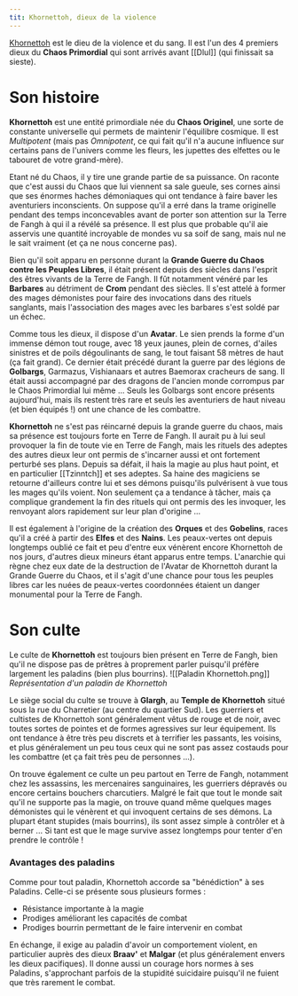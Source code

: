 ```yaml
---
tit: Khornettoh, dieux de la violence
---
```

[Khornettoh](https://encyclopedie.naheulbeuk.com/spip.php?article148) est le dieu de la violence et du sang. Il est l'un des 4 premiers dieux du **Chaos Primordial** qui sont arrivés avant [[Dlul]] (qui finissait sa sieste).

# Son histoire

**Khornettoh** est une entité primordiale née du **Chaos Originel**, une sorte de constante universelle qui permets de maintenir l'équilibre cosmique. Il est *Multipotent* (mais pas *Omnipotent*, ce qui fait qu'il n'a aucune influence sur certains pans de l'univers comme les fleurs, les jupettes des elfettes ou le tabouret de votre grand-mère).

Etant né du Chaos, il y tire une grande partie de sa puissance. On raconte que c'est aussi du Chaos que lui viennent sa sale gueule, ses cornes ainsi que ses énormes haches démoniaques qui ont tendance à faire baver les aventuriers inconscients.
On suppose qu'il a erré dans la trame originelle pendant des temps inconcevables avant de porter son attention sur la Terre de Fangh à qui il a révélé sa présence. Il est plus que probable qu'il aie asservis une quantité incroyable de mondes vu sa soif de sang, mais nul ne le sait vraiment (et ça ne nous concerne pas).

Bien qu'il soit apparu en personne durant la **Grande Guerre du Chaos contre les Peuples Libres**, il était présent depuis des siècles dans l'esprit des êtres vivants de la Terre de Fangh. Il fût notamment vénéré par les **Barbares** au détriment de **Crom** pendant des siècles. Il s'est attelé à former des mages démonistes pour faire des invocations dans des rituels sanglants, mais l'association des mages avec les barbares s'est soldé par un échec.

Comme tous les dieux, il dispose d'un **Avatar**. Le sien prends la forme d'un immense démon tout rouge, avec 18 yeux jaunes, plein de cornes, d'ailes sinistres et de poils dégoulinants de sang, le tout faisant 58 mètres de haut (ça fait grand). Ce dernier était précédé durant la guerre par des légions de **Golbargs**, Garmazus, Vishianaars et autres Baemorax cracheurs de sang. Il était aussi accompagné par des dragons de l'ancien monde corrompus par le Chaos Primordial lui même ... Seuls les Golbargs sont encore présents aujourd'hui, mais ils restent très rare et seuls les aventuriers de haut niveau (et bien équipés !) ont une chance de les combattre.

**Khornettoh** ne s'est pas réincarné depuis la grande guerre du chaos, mais sa présence est toujours forte en Terre de Fangh. Il aurait pu à lui seul provoquer la fin de toute vie en Terre de Fangh, mais les rituels des adeptes des autres dieux leur ont permis de s'incarner aussi et ont fortement perturbé ses plans. Depuis sa défait, il hais la magie au plus haut point, et en particulier [[Tzinntch]] et ses adeptes.
Sa haine des magiciens se retourne d'ailleurs contre lui et ses démons puisqu'ils pulvérisent à vue tous les mages qu'ils voient. Non seulement ça a tendance à tâcher, mais ça complique grandement la fin des rituels qui ont permis des les invoquer, les renvoyant alors rapidement sur leur plan d'origine ...

Il est également à l'origine de la création des **Orques** et des **Gobelins**, races qu'il a créé à partir des **Elfes** et des **Nains**. Les peaux-vertes ont depuis longtemps oublié ce fait et peu d'entre eux vénèrent encore Khornettoh de nos jours, d'autres dieux mineurs étant apparus entre temps. L'anarchie qui règne chez eux date de la destruction de l'Avatar de Khornettoh durant la Grande Guerre du Chaos, et il s'agit d'une chance pour tous les peuples libres car les nuées de peaux-vertes coordonnées étaient un danger monumental pour la Terre de Fangh.

# Son culte

Le culte de **Khornettoh** est toujours bien présent en Terre de Fangh, bien qu'il ne dispose pas de prêtres à proprement parler puisqu'il préfère largement les paladins (bien plus bourrins).
![[Paladin Khornettoh.png]]
*Représentation d'un paladin de Khornettoh*

Le siège social du culte se trouve à **Glargh**, au **Temple de Khornettoh** situé sous la rue du Charretier (au centre du quartier Sud). Les guerriers et cultistes de Khornettoh sont généralement vêtus de rouge et de noir, avec toutes sortes de pointes et de formes agressives sur leur équipement. Ils ont tendance à être très peu discrets et à terrifier les passants, les voisins, et plus généralement un peu tous ceux qui ne sont pas assez costauds pour les combattre (et ça fait très peu de personnes ...).

On trouve également ce culte un peu partout en Terre de Fangh, notamment chez les assassins, les mercenaires sanguinaires, les guerriers dépravés ou encore certains bouchers charcutiers.
Malgré le fait que tout le monde sait qu'il ne supporte pas la magie, on trouve quand même quelques mages démonistes qui le vénèrent et qui invoquent certains de ses démons. La plupart étant stupides (mais bourrins), ils sont assez simple à contrôler et à berner ... Si tant est que le mage survive assez longtemps pour tenter d'en prendre le contrôle !

### Avantages des paladins

Comme pour tout paladin, Khornettoh accorde sa "bénédiction" à ses Paladins. Celle-ci se présente sous plusieurs formes :
- Résistance importante à la magie
- Prodiges améliorant les capacités de combat
- Prodiges bourrin permettant de le faire intervenir en combat

En échange, il exige au paladin d'avoir un comportement violent, en particulier auprès des dieux **Braav'** et **Malgar** (et plus généralement envers les dieux pacifiques). Il donne aussi un courage hors normes à ses Paladins, s'approchant parfois de la stupidité suicidaire puisqu'il ne fuient que très rarement le combat.